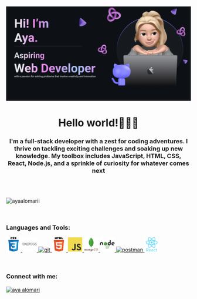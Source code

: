 
![MasterHead](https://github.com/AyaAlomarii/AyaAlomarii/blob/b14df4088a10557c004f7739c2bbf3c6c7edd00c/README%20Github%20Banner%20(Community)@2x.png?raw=true)



<h1 align="center"> Hello world!👋🏻💜</h1>
<h3 align="center">I'm a full-stack developer with a zest for coding adventures. I thrive on tackling exciting challenges and soaking up new knowledge. My toolbox includes JavaScript, HTML, CSS, React, Node.js, and a sprinkle of curiosity for whatever comes next</h3>
<br/>
<br/>
<p align="left"> <img src="https://komarev.com/ghpvc/?username=ayaalomarii&label=Profile%20views&color=0e75b6&style=flat" alt="ayaalomarii" /> </p>



<br/>

<h3 align="left">Languages and Tools:</h3>
<p align="left"> <a href="https://www.w3schools.com/css/" target="_blank" rel="noreferrer"> <img src="https://raw.githubusercontent.com/devicons/devicon/master/icons/css3/css3-original-wordmark.svg" alt="css3" width="40" height="40"/> </a> <a href="https://expressjs.com" target="_blank" rel="noreferrer"> <img src="https://raw.githubusercontent.com/devicons/devicon/master/icons/express/express-original-wordmark.svg" alt="express" width="40" height="40"/> </a> <a href="https://git-scm.com/" target="_blank" rel="noreferrer"> <img src="https://www.vectorlogo.zone/logos/git-scm/git-scm-icon.svg" alt="git" width="40" height="40"/> </a> <a href="https://www.w3.org/html/" target="_blank" rel="noreferrer"> <img src="https://raw.githubusercontent.com/devicons/devicon/master/icons/html5/html5-original-wordmark.svg" alt="html5" width="40" height="40"/> </a> <a href="https://developer.mozilla.org/en-US/docs/Web/JavaScript" target="_blank" rel="noreferrer"> <img src="https://raw.githubusercontent.com/devicons/devicon/master/icons/javascript/javascript-original.svg" alt="javascript" width="40" height="40"/> </a> <a href="https://www.mongodb.com/" target="_blank" rel="noreferrer"> <img src="https://raw.githubusercontent.com/devicons/devicon/master/icons/mongodb/mongodb-original-wordmark.svg" alt="mongodb" width="40" height="40"/> </a> <a href="https://nodejs.org" target="_blank" rel="noreferrer"> <img src="https://raw.githubusercontent.com/devicons/devicon/master/icons/nodejs/nodejs-original-wordmark.svg" alt="nodejs" width="40" height="40"/> </a> <a href="https://postman.com" target="_blank" rel="noreferrer"> <img src="https://www.vectorlogo.zone/logos/getpostman/getpostman-icon.svg" alt="postman" width="40" height="40"/> </a> <a href="https://reactjs.org/" target="_blank" rel="noreferrer"> <img src="https://raw.githubusercontent.com/devicons/devicon/master/icons/react/react-original-wordmark.svg" alt="react" width="40" height="40"/> </a> </p>
<br/>
<h3 align="left">Connect with me:</h3>
<p align="left">
<a href="https://linkedin.com/in/ayaalomari" target="blank"><img align="center" src="https://raw.githubusercontent.com/rahuldkjain/github-profile-readme-generator/master/src/images/icons/Social/linked-in-alt.svg" alt="aya alomari" height="30" width="40" /></a>
</p>
<br/>
<!-- <p><img align="left" src="https://github-readme-stats.vercel.app/api/top-langs?username=ayaalomarii&show_icons=true&locale=en&layout=compact" alt="ayaalomarii" /></p>

<p>&nbsp;<img align="center" src="https://github-readme-stats.vercel.app/api?username=ayaalomarii&show_icons=true&locale=en" alt="ayaalomarii" /></p> -->

